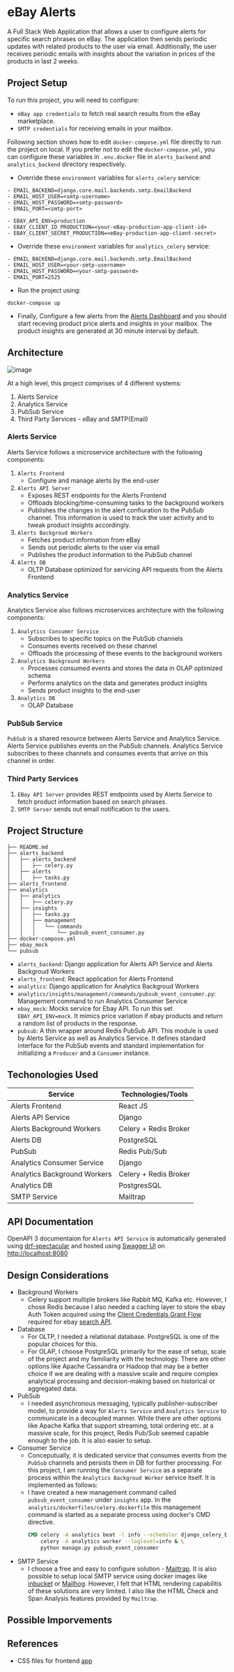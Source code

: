 # eBay Alerts

A Full Stack Web Application that allows a user to configure alerts for specific search phrases on eBay. The application then sends periodic updates with related products to the user via email. Additionally, the user receives periodic emails with insights about the variation in prices of the products in last 2 weeks.

## Project Setup

To run this project, you will need to configure: 
- `eBay app credentials` to fetch real search results from the eBay marketplace.
- `SMTP credentials` for receiving emails in your mailbox. 

Following section shows how to edit `docker-compose.yml` file directly to run the project on local. If you prefer not to edit the `docker-compose.yml`, you can configure these variables in `.env.docker` file in `alerts_backend` and `analytics_backend` directory respectively.

- Override these `environment` variables for `alerts_celery` service:
```environment
- EMAIL_BACKEND=django.core.mail.backends.smtp.EmailBackend
- EMAIL_HOST_USER=<smtp-username>
- EMAIL_HOST_PASSWORD=<smtp-password>
- EMAIL_PORT=<smtp-port>

- EBAY_API_ENV=production
- EBAY_CLIENT_ID_PRODUCTION=<your-eBay-production-app-client-id>
- EBAY_CLIENT_SECRET_PRODUCTION=<eBay-production-app-client-secret>
```

- Override these `environment` variables for `analytics_celery` service:
```environment
- EMAIL_BACKEND=django.core.mail.backends.smtp.EmailBackend
- EMAIL_HOST_USER=<your-smtp-username>
- EMAIL_HOST_PASSWORD=<your-smtp-password>
- EMAIL_PORT=2525
```

- Run the project using:
```command
docker-compose up
```

- Finally, Configure a few alerts from the [Alerts Dashboard](http://localhost:3000) and you should start receving product price alerts and insights in your mailbox. The product insights are generated at 30 minute interval by default. 

## Architecture

![image](https://github.com/gaurav-arun/ebay_alerts/assets/12862099/edf9e8c3-c375-4e6c-a5de-a4b7120ffcf4)

At a high level, this project comprises of 4 different systems:
1. Alerts Service
2. Analytics Service
3. PubSub Service
4. Third Party Services - eBay and SMTP(Email)

### Alerts Service

Alerts Service follows a microservice architecture with the following components:
1. `Alerts Frontend`
   - Configure and manage alerts by the end-user
2. `Alerts API Server`
   - Exposes REST endpoints for the Alerts Frontend
   - Offloads blocking/time-consuming tasks to the background workers
   - Publishes the changes in the alert confiuration to the PubSub channel. This information is used to track the user activity and to tweak product insights accordingly.
3. `Alerts Backgroud Workers`
   - Fetches product information from eBay
   - Sends out periodic alerts to the user via email
   - Publishes the product information to the PubSub channel
5. `Alerts DB`
   - OLTP Database optimized for servicing API requests from the Alerts Frontend

### Analytics Service

Analytics Service also follows microservices architecture with the following components:
1. `Analytics Consumer Service`
   - Subscribes to specific topics on the PubSub channels
   - Consumes events received on these channel
   - Offloads the processing of these events to the background workers
3. `Analytics Background Workers`
   - Processes consumed events and stores the data in OLAP optimized schema
   - Performs analytics on the data and generates product insights
   - Sends product insights to the end-user
5. `Analytics DB`
   - OLAP Database

### PubSub Service

`PubSub` is a shared resource between Alerts Service and Analytics Service. Alerts Service publishes events on the PubSub channels. Analytics Service subscribes to these channels and consumes events that arrive on this channel in order.

### Third Party Services

1. `EBay API Server` provides REST endpoints used by Alerts Service to fetch product information based on search phrases.
2. `SMTP Server` sends out email notification to the users.

## Project Structure

```
├── README.md
├── alerts_backend
│   ├── alerts_backend
│   │   ├── celery.py
│   ├── alerts
│   │   ├── tasks.py
├── alerts_frontend
├── analytics
│   ├── analytics
│   │   ├── celery.py
│   ├── insights
│   │   ├── tasks.py
│   │   ├── management
│   │   │   └── commands
│   │   │       └── pubsub_event_consumer.py
├── docker-compose.yml
├── ebay_mock
└── pubsub
```

- `alerts_backend`: Django application for Alerts API Service and Alerts Backgroud Workers
- `alerts_frontend`: React application for Alerts Frontend
- `analytics`: Django application for Analytics Backgroud Workers
- `analytics/insights/management/commands/pubsub_event_consumer.py`: Management command to run Analytics Consumer Service
- `ebay_mock`: Mocks service for Ebay API. To run this set `EBAY_API_ENV=mock`. It mimics price variation if ebay products and return a random list of products in the response.
- `pubsub`: A thin wrapper around Redis PubSub API. This module is used by Alerts Service as well as Analytics Service. It defines standard interface for the PubSub events and standard implementation for initializing a `Producer` and a `Consumer` instance. 

## Techonologies Used

| Service  | Technologies/Tools|
|----------|----------|
| Alerts Frontend   | React JS |
| Alerts API Service   | Django  |
| Alerts Background Workers   | Celery + Redis Broker  |
| Alerts DB  | PostgreSQL  |
| PubSub     | Redis Pub/Sub |
| Analytics Consumer Service | Django |
| Analytics Background Workers | Celery + Redis Broker |
| Analytics DB | PostgresSQL |
| SMTP Service | Mailtrap |

## API Documentation

OpenAPI 3 documentaion for `Alerts API Service` is automatically generated using [drf-spectacular](https://drf-spectacular.readthedocs.io/en/latest/) and hosted using [Swagger UI](https://hub.docker.com/r/swaggerapi/swagger-ui) on [http://localhost:8080](http://localhost:8080)

## Design Considerations

- Background Workers
  - Celery support multiple brokers like Rabbit MQ, Kafka etc. However, I chose Redis because I also needed a caching layer to store the ebay Auth Token acquired using the [Client Credentials Grant Flow](https://developer.ebay.com/api-docs/static/oauth-client-credentials-grant.html) required for ebay [search API](https://developer.ebay.com/api-docs/buy/browse/resources/item_summary/methods/search#uri.filter). 
- Database
  - For OLTP, I needed a relational database. PostgreSQL is one of the popular choices for this.
  - For OLAP, I choose PostgreSQL primarily for the ease of setup, scale of the project and my familiarity with the technology. There are other options like Apache Cassandra or Hadoop that may be a better choice if we are dealing with a massive scale and require complex analytical processing and decision-making based on historical or aggregated data.
- PubSub
  - I needed asynchronous messaging, typically publisher-subscriber model, to provide a way for `Alerts Service` and `Analytics Service` to communicate in a decoupled manner. While there are other options like Apache Kafka that support streaming, total ordering etc. at a massive scale, for this project, Redis Pub/Sub seemed capable enough to the job. It is also easier to setup.
- Consumer Service
  - Conceputually, it is dedicated service that consumes events from the `PubSub` channels and persists them in DB for further processing. For this project, I am running the `Consumer Service` as a separate process within the `Analytics Backgroud Worker` service itself. It is implemented as follows:
  - I have created a new management command called `pubsub_event_consumer` under `insights` app. In the `analytics/dockerfiles/celery.dockerfile` this management command is started as a separate process using docker's CMD directive.
    ```dockerfile
    CMD celery -A analytics beat -l info --scheduler django_celery_beat.schedulers:DatabaseScheduler & \
        celery -A analytics worker --loglevel=info & \
        python manage.py pubsub_event_consumer
    ```
- SMTP Service
  - I choose a free and easy to configure solution - [Mailtrap](https://mailtrap.io/). It is also possible to setup local SMTP service using docker images like [inbucket](https://hub.docker.com/r/inbucket/inbucket/) or [Mailhog](https://hub.docker.com/r/mailhog/mailhog/). However, I felt that HTML rendering capabilitis of these solutions are very limited. I also like the HTML Check and Span Analysis features provided by `Mailtrap`.

## Possible Imporvements

## References
- CSS files for frontend [app](https://github.com/taniarascia/primitive)
